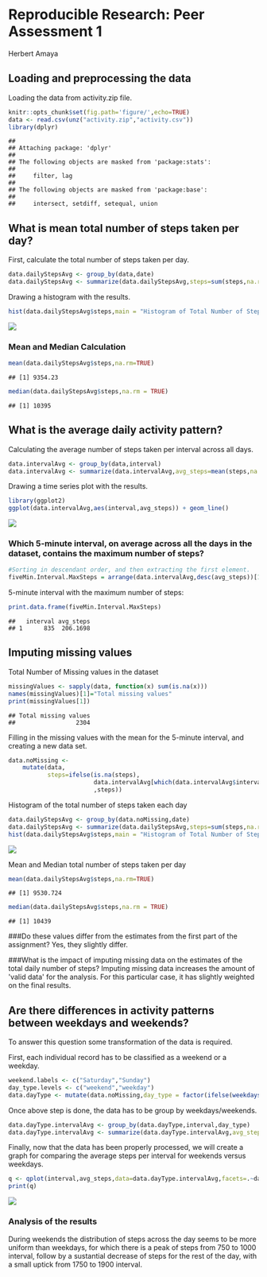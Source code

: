 # Reproducible Research: Peer Assessment 1
Herbert Amaya  


## Loading and preprocessing the data

Loading the data from activity.zip file.

```r
knitr::opts_chunk$set(fig.path='figure/',echo=TRUE)
data <- read.csv(unz("activity.zip","activity.csv"))
library(dplyr)
```

```
## 
## Attaching package: 'dplyr'
## 
## The following objects are masked from 'package:stats':
## 
##     filter, lag
## 
## The following objects are masked from 'package:base':
## 
##     intersect, setdiff, setequal, union
```


## What is mean total number of steps taken per day?

First, calculate the total number of steps taken per day. 

```r
data.dailyStepsAvg <- group_by(data,date)
data.dailyStepsAvg <- summarize(data.dailyStepsAvg,steps=sum(steps,na.rm=TRUE))
```

Drawing a histogram with the results.

```r
hist(data.dailyStepsAvg$steps,main = "Histogram of Total Number of Steps taken each day",xlab = "Steps per Day")
```

![](figure/unnamed-chunk-2-1.png) 

### Mean and Median Calculation

```r
mean(data.dailyStepsAvg$steps,na.rm=TRUE)
```

```
## [1] 9354.23
```

```r
median(data.dailyStepsAvg$steps,na.rm = TRUE)
```

```
## [1] 10395
```

## What is the average daily activity pattern?

Calculating the average number of steps taken per interval across all days.


```r
data.intervalAvg <- group_by(data,interval)
data.intervalAvg <- summarize(data.intervalAvg,avg_steps=mean(steps,na.rm=TRUE))
```

Drawing a time series plot with the results.

```r
library(ggplot2)
ggplot(data.intervalAvg,aes(interval,avg_steps)) + geom_line()
```

![](figure/unnamed-chunk-5-1.png) 

### Which 5-minute interval, on average across all the days in the dataset, contains the maximum number of steps?


```r
#Sorting in descendant order, and then extracting the first element.
fiveMin.Interval.MaxSteps = arrange(data.intervalAvg,desc(avg_steps))[1,]
```
5-minute interval with the maximum number of steps:

```r
print.data.frame(fiveMin.Interval.MaxSteps)
```

```
##   interval avg_steps
## 1      835  206.1698
```

## Imputing missing values

Total Number of Missing values in the dataset

```r
missingValues <- sapply(data, function(x) sum(is.na(x)))
names(missingValues)[1]="Total missing values"
print(missingValues[1])
```

```
## Total missing values 
##                 2304
```
Filling in the missing values with the mean for the 5-minute interval, and creating a new data set.

```r
data.noMissing <- 
    mutate(data,
           steps=ifelse(is.na(steps),
                        data.intervalAvg[which(data.intervalAvg$interval == interval),]$avg_steps
                        ,steps))
```
Histogram of the total number of steps taken each day

```r
data.dailyStepsAvg <- group_by(data.noMissing,date)
data.dailyStepsAvg <- summarize(data.dailyStepsAvg,steps=sum(steps,na.rm=TRUE))
hist(data.dailyStepsAvg$steps,main = "Histogram of Total Number of Steps taken each day",xlab = "Steps per Day")
```

![](figure/unnamed-chunk-10-1.png) 

Mean and Median total number of steps taken per day

```r
mean(data.dailyStepsAvg$steps,na.rm=TRUE)
```

```
## [1] 9530.724
```

```r
median(data.dailyStepsAvg$steps,na.rm = TRUE)
```

```
## [1] 10439
```

###Do these values differ from the estimates from the first part of the assignment? 
Yes, they slightly differ.

###What is the impact of imputing missing data on the estimates of the total daily number of steps?
Imputing missing data increases the amount of 'valid data' for the analysis. For this particular case, it has slightly weighted on the final results.

## Are there differences in activity patterns between weekdays and weekends?

To answer this question some transformation of the data is required.

First, each individual record has to be classified as a weekend or a weekday.

```r
weekend.labels <- c("Saturday","Sunday")
day_type.levels <- c("weekend","weekday")
data.dayType <- mutate(data.noMissing,day_type = factor(ifelse(weekdays(as.Date(date)) %in% weekend.labels,"weekend","weekday"),levels = day_type.levels))
```

Once above step is done, the data has to be group by weekdays/weekends.

```r
data.dayType.intervalAvg <- group_by(data.dayType,interval,day_type)
data.dayType.intervalAvg <- summarize(data.dayType.intervalAvg,avg_steps=mean(steps,na.rm=TRUE))
```


Finally, now that the data has been properly processed, we will create a graph for comparing the average steps per interval for weekends versus weekdays.

```r
q <- qplot(interval,avg_steps,data=data.dayType.intervalAvg,facets=.~day_type,geom ="line") + facet_wrap( ~ day_type, nrow=2) 
print(q)
```

![](figure/unnamed-chunk-14-1.png) 

### Analysis of the results
During weekends the distribution of steps across the day seems to be more uniform than weekdays, for which there is a peak of steps from 750 to 1000 interval, follow by a sustantial decrease of steps for the rest of the day, with a small uptick from 1750 to 1900 interval.


